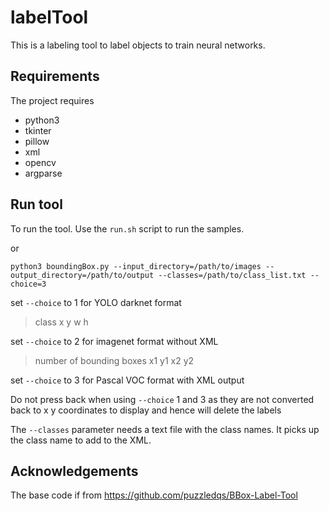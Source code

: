 # labelTool

This is a labeling tool to label objects to train neural networks. 


## Requirements
The project requires

* python3
* tkinter
* pillow
* xml
* opencv
* argparse

## Run tool

To run the tool. Use the `run.sh` script to run the samples.

or

`python3 boundingBox.py --input_directory=/path/to/images --output_directory=/path/to/output --classes=/path/to/class_list.txt --choice=3` 

set `--choice` to 1 for YOLO darknet format

> class x y w h

set `--choice` to 2 for imagenet format without XML

> number of bounding boxes
> x1 y1 x2 y2

set `--choice` to 3 for Pascal VOC format with XML output

Do not press back when using `--choice` 1 and 3 as they are not converted back to x y coordinates to display and hence will delete the labels

The `--classes` parameter needs a text file with the class names. It picks up the class name to add to the XML.

## Acknowledgements

The base code if from https://github.com/puzzledqs/BBox-Label-Tool
